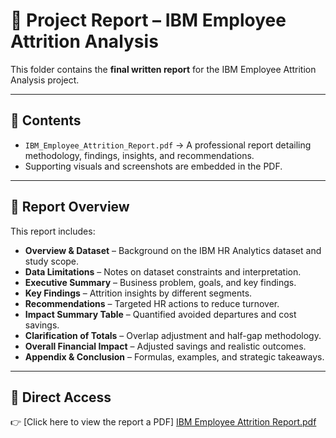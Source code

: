 # 📄 Project Report – IBM Employee Attrition Analysis

This folder contains the **final written report** for the IBM Employee Attrition Analysis project.  

---

## 📑 Contents
- `IBM_Employee_Attrition_Report.pdf` → A professional report detailing methodology, findings, insights, and recommendations.  
- Supporting visuals and screenshots are embedded in the PDF.  

---

## 📝 Report Overview  
This report includes:  

- **Overview & Dataset** – Background on the IBM HR Analytics dataset and study scope.  
- **Data Limitations** – Notes on dataset constraints and interpretation.  
- **Executive Summary** – Business problem, goals, and key findings.  
- **Key Findings** – Attrition insights by different segments.
- **Recommendations** – Targeted HR actions to reduce turnover.  
- **Impact Summary Table** – Quantified avoided departures and cost savings.  
- **Clarification of Totals** – Overlap adjustment and half-gap methodology.  
- **Overall Financial Impact** – Adjusted savings and realistic outcomes.  
- **Appendix & Conclusion** – Formulas, examples, and strategic takeaways.  

---

## 🔗 Direct Access
👉 [Click here to view the report a PDF] [IBM Employee Attrition Report.pdf](https://drive.google.com/file/d/161gTjxzshdm_rXk8SGpLgg9n13Oo1f-l/view?usp=drive_link
)
